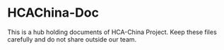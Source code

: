 # HCAChina-Doc
This is a hub holding documents of HCA-China Project. Keep these files carefully and do not share outside our team.
